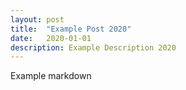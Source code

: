 ```yaml
---
layout: post
title:  "Example Post 2020"
date:   2020-01-01
description: Example Description 2020
---
```


Example markdown

